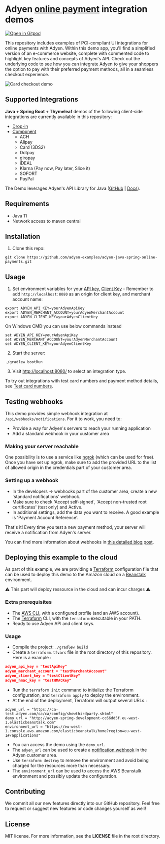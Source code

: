# Adyen [online payment](https://docs.adyen.com/checkout) integration demos

[![Open in Gitpod](https://gitpod.io/button/open-in-gitpod.svg)](https://gitpod.io/#https://github.com/adyen-examples/adyen-java-spring-online-payments)


This repository includes examples of PCI-compliant UI integrations for online payments with Adyen. Within this demo app, you'll find a simplified version of an e-commerce website, complete with commented code to highlight key features and concepts of Adyen's API. Check out the underlying code to see how you can integrate Adyen to give your shoppers the option to pay with their preferred payment methods, all in a seamless checkout experience.

![Card checkout demo](src/main/resources/static/images/cardcheckout.gif)

## Supported Integrations

**Java + Spring Boot + Thymeleaf** demos of the following client-side integrations are currently available in this repository:

-   [Drop-in](https://docs.adyen.com/checkout/drop-in-web)
-   [Component](https://docs.adyen.com/checkout/components-web)
    -   ACH
    -   Alipay
    -   Card (3DS2)
    -   Dotpay
    -   giropay
    -   iDEAL
    -   Klarna (Pay now, Pay later, Slice it)
    -   SOFORT
    -   PayPal

The Demo leverages Adyen's API Library for Java ([GitHub](https://github.com/Adyen/adyen-java-api-library) | [Docs](https://docs.adyen.com/development-resources/libraries#java)).

## Requirements

-   Java 11
-   Network access to maven central

## Installation

1. Clone this repo:

```
git clone https://github.com/adyen-examples/adyen-java-spring-online-payments.git
```

## Usage

1. Set environment variables for your [API key](https://docs.adyen.com/user-management/how-to-get-the-api-key), [Client Key](https://docs.adyen.com/user-management/client-side-authentication) - Remember to add `http://localhost:8080` as an origin for client key, and merchant account name:

```shell
export ADYEN_API_KEY=yourAdyenApiKey
export ADYEN_MERCHANT_ACCOUNT=yourAdyenMerchantAccount
export ADYEN_CLIENT_KEY=yourAdyenClientKey
```

On Windows CMD you can use below commands instead

```shell
set ADYEN_API_KEY=yourAdyenApiKey
set ADYEN_MERCHANT_ACCOUNT=yourAdyenMerchantAccount
set ADYEN_CLIENT_KEY=yourAdyenClientKey
```

2. Start the server:

```
./gradlew bootRun
```

3. Visit [http://localhost:8080/](http://localhost:8080/) to select an integration type.

To try out integrations with test card numbers and payment method details, see [Test card numbers](https://docs.adyen.com/development-resources/test-cards/test-card-numbers).

## Testing webhooks

This demo provides simple webhook integration at `/api/webhooks/notifications`. For it to work, you need to:

* Provide a way for Adyen's servers to reach your running application
* Add a standard webhook in your customer area

### Making your server reachable

One possibility is to use a service like [ngrok](https://ngrok.com/product) (which can be used for free). Once you have 
set up ngrok, make sure to add the provided URL to the list of allowed origin in the credentials part of your customer area.

### Setting up a webhook

* In the developers -> webhooks part of the customer area, create a new 'standard notifications' webhook.
* Make sure to check 'Accept self-signed', 'Accept non-trusted root certificates' (test only) and Active.
* In additional settings, add the data you want to receive. A good example is 'Payment Account Reference'.

That's it! Every time you test a new payment method, your server will receive a notification from Adyen's server.

You can find more information about webhooks in [this detailed blog post](https://www.adyen.com/blog/Integrating-webhooks-notifications-with-Adyen-Checkout).

## Deploying this example to the cloud

As part of this example, we are providing a [Terraform](https://www.terraform.io/) configuration file that can be used to deploy this demo to the Amazon cloud on a [Beanstalk](https://aws.amazon.com/elasticbeanstalk/) environment.

 ⚠️ This part will deploy ressource in the cloud and can incur charges ⚠️.


### Extra prerequisites

* The [AWS CLI](https://docs.aws.amazon.com/cli/latest/userguide/cli-chap-install.html), with a configured profile (and an AWS account).
* The [Terraform](https://www.terraform.io/) CLI, with the `terraform` executable in your PATH.
* Ready to use Adyen API and client keys.

### Usage

* Compile the project: `./gradlew build`
* Create a `terraform.tfvars` file in the root directory of this repository. Here is a example : 

```json
adyen_api_key = "testApiKey"
adyen_merchant_account = "testMerchantAccount"
adyen_client_key = "testClientKey"
adyen_hmac_key = "testHMACKey"
```

* Run the `terraform init` command to initialize the Terraform configuration, and `terraform apply` to deploy the environment.
* At the end of the deployment, Terraform will output several URLs : 

```
adyen_url = "https://ca-test.adyen.com/ca/ca/config/showthirdparty.shtml"
demo_url = "http://adyen-spring-development-cc66dd5f.eu-west-1.elasticbeanstalk.com"
environment_url = "https://eu-west-1.console.aws.amazon.com/elasticbeanstalk/home?region=eu-west-1#/applications"
```

* You can access the demo using the `demo_url`.
* The `adyen_url` can be used to create a [notification webhook](https://docs.adyen.com/development-resources/webhooks) in the Adyen customer area.
* Use `terraform destroy` to remove the environment and avoid being charged for the resources more than necessary.
* The `environment_url` can be used to access the AWS Beanstalk environment and possibly update the configuration.

## Contributing

We commit all our new features directly into our GitHub repository. Feel free to request or suggest new features or code changes yourself as well!

## License

MIT license. For more information, see the **LICENSE** file in the root directory.
